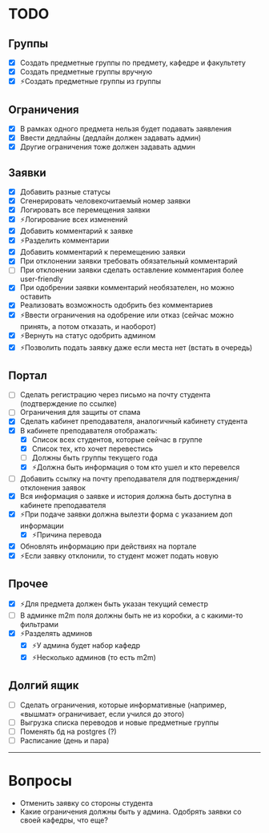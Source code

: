 # TODO

## Группы

- [x] Создать предметные группы по предмету, кафедре и факультету
- [x] Создать предметные группы вручную
- [x] ⚡Создать предметные группы из группы

## Ограничения

- [x] В рамках одного предмета нельзя будет подавать заявления
- [x] Ввести дедлайны (дедлайн должен задавать админ)
- [x] Другие ограничения тоже должен задавать админ

## Заявки

- [x] Добавить разные статусы
- [x] Сгенерировать человекочитаемый номер заявки
- [x] Логировать все перемещения заявки
- [x] ⚡Логирование всех изменений
- [x] Добавить комментарий к заявке
- [x] ⚡Разделить комментарии
- [x] Добавить комментарий к перемещению заявки
- [x] При отклонении заявки требовать обязательный комментарий
- [ ] При отклонении заявки сделать оставление комментария более user-friendly
- [x] При одобрении заявки комментарий необязателен, но можно оставить
- [x] Реализовать возможность одобрить без комментариев
- [x] ⚡Ввести ограничения на одобрение или отказ (сейчас можно принять, а потом отказать, и наоборот)
- [x] ⚡Вернуть на статус одобрить админом
- [x] ⚡Позволить подать заявку даже если места нет (встать в очередь)

## Портал

- [ ] Сделать регистрацию через письмо на почту студента (подтверждение по ссылке)
- [ ] Ограничения для защиты от спама
- [x] Сделать кабинет преподавателя, аналогичный кабинету студента
- [x] В кабинете преподавателя отображать:
    - [x] Список всех студентов, которые сейчас в группе
    - [x] Список тех, кто хочет перевестись
    - [ ] Должны быть группы текущего года
    - [x] ⚡Должна быть информация о том кто ушел и кто перевелся
- [ ] Добавить ссылку на почту преподавателя для подтверждения/отклонения заявок
- [x] Вся информация о заявке и история должна быть доступна в кабинете преподавателя
- [x] ⚡При подаче заявки должна вылезти форма с указанием доп информации
    - [x] ⚡Причина перевода
- [x] Обновлять информацию при действиях на портале
- [x] ⚡Если заявку отклонили, то студент может подать новую

## Прочее

- [x] ⚡Для предмета должен быть указан текущий семестр
- [ ] В админке m2m поля должны быть не из коробки, а с какими-то фильтрами
- [x] ⚡Разделять админов
    - [x] ⚡У админа будет набор кафедр
    - [x] ⚡Несколько админов (то есть m2m)

## Долгий ящик

- [ ] Сделать ограничения, которые информативные (например, «вышмат» ограничивает, если учился до этого)
- [ ] Выгрузка списка переводов и новые предметные группы
- [ ] Поменять бд на postgres (?)
- [ ] Расписание (день и пара)

---

# Вопросы

- Отменить заявку со стороны студента
- Какие ограничения должны быть у админа. Одобрять заявки со своей кафедры, что еще?
